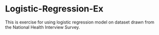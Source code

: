 # Logistic-Regression-Ex

This is exercise for using logistic regression model on dataset drawn from the National Health Interview Survey.
